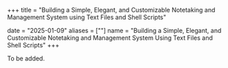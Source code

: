 +++
title = "Building a Simple, Elegant, and Customizable Notetaking and Management System using Text Files and Shell Scripts"

date = "2025-01-09"
aliases = [""]
name = "Building a Simple, Elegant, and Customizable Notetaking and Management System Using Text Files and Shell Scripts"
+++

To be added.

